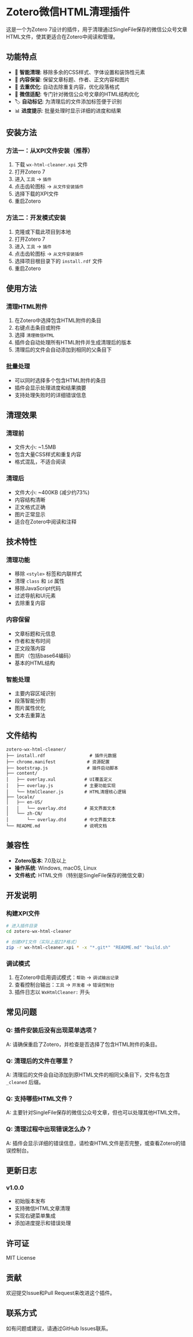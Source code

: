# Zotero微信HTML清理插件

这是一个为Zotero 7设计的插件，用于清理通过SingleFile保存的微信公众号文章HTML文件，使其更适合在Zotero中阅读和管理。

## 功能特点

- 🧹 **智能清理**: 移除多余的CSS样式、字体设置和装饰性元素
- 📝 **内容保留**: 保留文章标题、作者、正文内容和图片
- 🔄 **去重优化**: 自动去除重复内容，优化段落格式
- 📱 **微信适配**: 专门针对微信公众号文章的HTML结构优化
- 🏷️ **自动标记**: 为清理后的文件添加标签便于识别
- 📊 **进度提示**: 批量处理时显示详细的进度和结果

## 安装方法

### 方法一：从XPI文件安装（推荐）

1. 下载 `wx-html-cleaner.xpi` 文件
2. 打开Zotero 7
3. 进入 `工具` → `插件`
4. 点击齿轮图标 → `从文件安装插件`
5. 选择下载的XPI文件
6. 重启Zotero

### 方法二：开发模式安装

1. 克隆或下载此项目到本地
2. 打开Zotero 7
3. 进入 `工具` → `插件`
4. 点击齿轮图标 → `从文件安装插件`
5. 选择项目根目录下的 `install.rdf` 文件
6. 重启Zotero

## 使用方法

### 清理HTML附件

1. 在Zotero中选择包含HTML附件的条目
2. 右键点击条目或附件
3. 选择 `清理微信HTML`
4. 插件会自动处理所有HTML附件并生成清理后的版本
5. 清理后的文件会自动添加到相同的父条目下

### 批量处理

- 可以同时选择多个包含HTML附件的条目
- 插件会显示处理进度和结果摘要
- 支持处理失败时的详细错误信息

## 清理效果

### 清理前
- 文件大小: ~1.5MB
- 包含大量CSS样式和重复内容
- 格式混乱，不适合阅读

### 清理后
- 文件大小: ~400KB (减少约73%)
- 内容结构清晰
- 正文格式正确
- 图片正常显示
- 适合在Zotero中阅读和注释

## 技术特性

### 清理功能
- 移除 `<style>` 标签和内联样式
- 清理 `class` 和 `id` 属性
- 移除JavaScript代码
- 过滤导航和UI元素
- 去除重复内容

### 内容保留
- 文章标题和元信息
- 作者和发布时间
- 正文段落内容
- 图片（包括base64编码）
- 基本的HTML结构

### 智能处理
- 主要内容区域识别
- 段落智能分割
- 图片属性优化
- 文本去重算法

## 文件结构

```
zotero-wx-html-cleaner/
├── install.rdf                 # 插件元数据
├── chrome.manifest            # 资源配置
├── bootstrap.js               # 插件启动脚本
├── content/
│   ├── overlay.xul           # UI覆盖定义
│   ├── overlay.js            # 主要功能实现
│   └── htmlCleaner.js        # HTML清理核心逻辑
├── locale/
│   ├── en-US/
│   │   └── overlay.dtd       # 英文界面文本
│   └── zh-CN/
│       └── overlay.dtd       # 中文界面文本
└── README.md                 # 说明文档
```

## 兼容性

- **Zotero版本**: 7.0及以上
- **操作系统**: Windows, macOS, Linux
- **文件格式**: HTML文件（特别是SingleFile保存的微信文章）

## 开发说明

### 构建XPI文件

```bash
# 进入插件目录
cd zotero-wx-html-cleaner

# 创建XPI文件（实际上是ZIP格式）
zip -r wx-html-cleaner.xpi * -x "*.git*" "README.md" "build.sh"
```

### 调试模式

1. 在Zotero中启用调试模式：`帮助` → `调试输出记录`
2. 查看控制台输出：`工具` → `开发者` → `错误控制台`
3. 插件日志以 `WxHtmlCleaner:` 开头

## 常见问题

### Q: 插件安装后没有出现菜单选项？
A: 请确保重启了Zotero，并检查是否选择了包含HTML附件的条目。

### Q: 清理后的文件在哪里？
A: 清理后的文件会自动添加到原HTML文件的相同父条目下，文件名包含 `_cleaned` 后缀。

### Q: 支持哪些HTML文件？
A: 主要针对SingleFile保存的微信公众号文章，但也可以处理其他HTML文件。

### Q: 清理过程中出现错误怎么办？
A: 插件会显示详细的错误信息，请检查HTML文件是否完整，或查看Zotero的错误控制台。

## 更新日志

### v1.0.0
- 初始版本发布
- 支持微信HTML文章清理
- 实现右键菜单集成
- 添加进度提示和错误处理

## 许可证

MIT License

## 贡献

欢迎提交Issue和Pull Request来改进这个插件。

## 联系方式

如有问题或建议，请通过GitHub Issues联系。